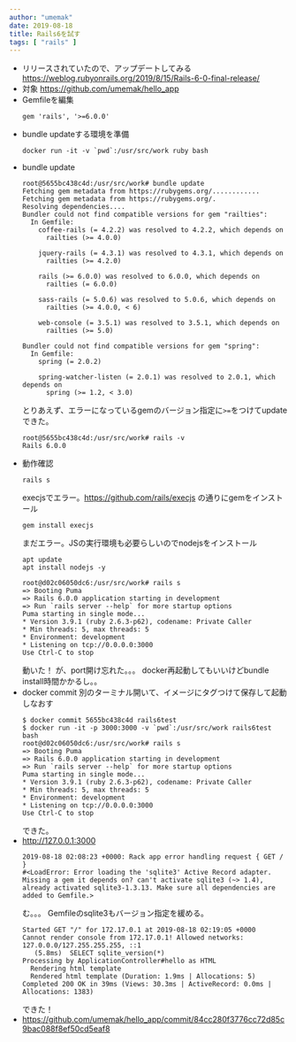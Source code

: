 ```yaml
---
author: "umemak"
date: 2019-08-18
title: Rails6を試す
tags: [ "rails" ]
---
```


* リリースされていたので、アップデートしてみる
  https://weblog.rubyonrails.org/2019/8/15/Rails-6-0-final-release/
* 対象
  https://github.com/umemak/hello_app
* Gemfileを編集
  ```
  gem 'rails', '>=6.0.0'
  ```
* bundle updateする環境を準備
  ```
  docker run -it -v `pwd`:/usr/src/work ruby bash
  ```
* bundle update
  ```
  root@5655bc438c4d:/usr/src/work# bundle update
  Fetching gem metadata from https://rubygems.org/............
  Fetching gem metadata from https://rubygems.org/.
  Resolving dependencies....
  Bundler could not find compatible versions for gem "railties":
    In Gemfile:
      coffee-rails (= 4.2.2) was resolved to 4.2.2, which depends on
        railties (>= 4.0.0)

      jquery-rails (= 4.3.1) was resolved to 4.3.1, which depends on
        railties (>= 4.2.0)

      rails (>= 6.0.0) was resolved to 6.0.0, which depends on
        railties (= 6.0.0)

      sass-rails (= 5.0.6) was resolved to 5.0.6, which depends on
        railties (>= 4.0.0, < 6)

      web-console (= 3.5.1) was resolved to 3.5.1, which depends on
        railties (>= 5.0)

  Bundler could not find compatible versions for gem "spring":
    In Gemfile:
      spring (= 2.0.2)

      spring-watcher-listen (= 2.0.1) was resolved to 2.0.1, which depends on
        spring (>= 1.2, < 3.0)
  ```
  とりあえず、エラーになっているgemのバージョン指定に`>=`をつけてupdateできた。
  ```
  root@5655bc438c4d:/usr/src/work# rails -v
  Rails 6.0.0
  ```
* 動作確認
  ```
  rails s
  ```
  execjsでエラー。https://github.com/rails/execjs の通りにgemをインストール
  ```
  gem install execjs
  ```
  まだエラー。JSの実行環境も必要らしいのでnodejsをインストール
  ```
  apt update
  apt install nodejs -y
  ```
  ```
  root@d02c06050dc6:/usr/src/work# rails s
  => Booting Puma
  => Rails 6.0.0 application starting in development 
  => Run `rails server --help` for more startup options
  Puma starting in single mode...
  * Version 3.9.1 (ruby 2.6.3-p62), codename: Private Caller
  * Min threads: 5, max threads: 5
  * Environment: development
  * Listening on tcp://0.0.0.0:3000
  Use Ctrl-C to stop
  ```
  動いた！
  が、port開け忘れた。。。
  docker再起動してもいいけどbundle install時間かかるし。。
* docker commit
  別のターミナル開いて、イメージにタグつけて保存して起動しなおす
  ```
  $ docker commit 5655bc438c4d rails6test
  $ docker run -it -p 3000:3000 -v `pwd`:/usr/src/work rails6test bash
  root@d02c06050dc6:/usr/src/work# rails s
  => Booting Puma
  => Rails 6.0.0 application starting in development 
  => Run `rails server --help` for more startup options
  Puma starting in single mode...
  * Version 3.9.1 (ruby 2.6.3-p62), codename: Private Caller
  * Min threads: 5, max threads: 5
  * Environment: development
  * Listening on tcp://0.0.0.0:3000
  Use Ctrl-C to stop
  ```
  できた。
* http://127.0.0.1:3000
  ```
  2019-08-18 02:08:23 +0000: Rack app error handling request { GET / }
  #<LoadError: Error loading the 'sqlite3' Active Record adapter. Missing a gem it depends on? can't activate sqlite3 (~> 1.4), already activated sqlite3-1.3.13. Make sure all dependencies are added to Gemfile.>
  ```
  む。。。
  Gemfileのsqlite3もバージョン指定を緩める。
  ```
  Started GET "/" for 172.17.0.1 at 2019-08-18 02:19:05 +0000
  Cannot render console from 172.17.0.1! Allowed networks: 127.0.0.0/127.255.255.255, ::1
     (5.8ms)  SELECT sqlite_version(*)
  Processing by ApplicationController#hello as HTML
    Rendering html template
    Rendered html template (Duration: 1.9ms | Allocations: 5)
  Completed 200 OK in 39ms (Views: 30.3ms | ActiveRecord: 0.0ms | Allocations: 1383)
  ```
  できた！
* https://github.com/umemak/hello_app/commit/84cc280f3776cc72d85c9bac088f8ef50cd5eaf8
